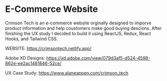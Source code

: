 # E-Commerce Website 

Crimson Tech is an e-commerce website orginally designed to imporve product information and help coustomers make good buying descions. After finishing the UX study I decided to build it using ReactJS, Redux, React Hooks, and Tailwind CSS. 

WEBSITE: https://crimsontech.netlify.app/

Adobe XD Designs: https://xd.adobe.com/view/079d3af5-d524-4598-862e-ee2ac1481846-52ce/

UX Case Study: https://www.alaneappen.com/crimson_tech

